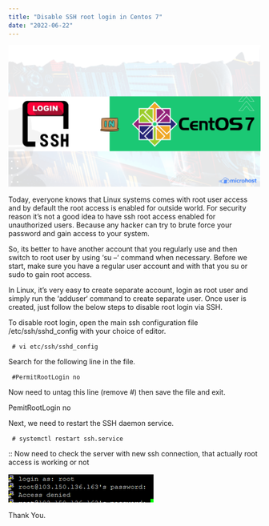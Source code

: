 ```yaml
---
title: "Disable SSH root login in Centos 7"
date: "2022-06-22"
---
```


![](images/Disable-SSH-root-login-in-Centos-7-Support-Internal-1-1024x576.png)

Today, everyone knows that Linux systems comes with root user access and by default the root access is enabled for outside world. For security reason it’s not a good idea to have ssh root access enabled for unauthorized users. Because any hacker can try to brute force your password and gain access to your system.

So, its better to have another account that you regularly use and then switch to root user by using ‘su –‘ command when necessary. Before we start, make sure you have a regular user account and with that you su or sudo to gain root access.  

In Linux, it’s very easy to create separate account, login as root user and simply run the ‘adduser‘ command to create separate user. Once user is created, just follow the below steps to disable root login via SSH.

To disable root login, open the main ssh configuration file /etc/ssh/sshd\_config with your choice of editor.  

```
 # vi etc/ssh/sshd_config 
```

Search for the following line in the file.  

```
 #PermitRootLogin no 
```

Now need to untag this line (remove #) then save the file and exit.

PemitRootLogin no

Next, we need to restart the SSH daemon service.

```
 # systemctl restart ssh.service 
```

:: Now need to check the server with new ssh connection, that actually root access is working or not

![](images/pasted-image-0-4-6.png)

Thank You.
